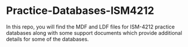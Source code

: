 # Practice-Databases-ISM4212
In this repo, you will find the MDF and LDF files for ISM-4212 practice databases along with some support documents which provide additional details for some of the databases. 
